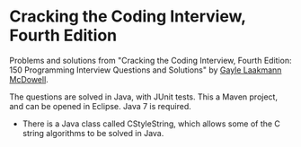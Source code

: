 # Cracking the Coding Interview, Fourth Edition

Problems and solutions from "Cracking the Coding Interview, Fourth Edition: 150 Programming Interview Questions and Solutions" by [Gayle Laakmann McDowell](http://www.technologywoman.com/books/).

The questions are solved in Java, with JUnit tests. This a Maven project, and can be opened in Eclipse. Java 7 is required.

* There is a Java class called CStyleString, which allows some of the C string algorithms to be solved in Java.
